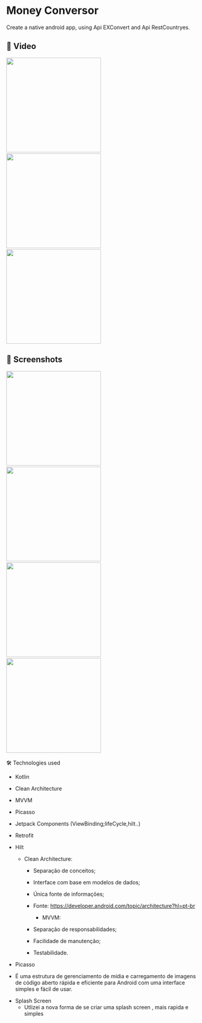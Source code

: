 # Money Conversor 

Create a native android app, using Api EXConvert and Api RestCountryes.


## :movie_camera: Video
<img src="https://github.com/user-attachments/assets/798da6b6-efdf-4fdc-9664-5da6c3be7eb6" width="250">&emsp;<img src="https://github.com/user-attachments/assets/6fe7025d-0f1c-45f8-90c3-4b9a5784f6c2" width="250">&emsp;<img src="https://github.com/user-attachments/assets/0160c9b4-9000-403c-b707-91f621b5c37b" width="250">
## :camera_flash: Screenshots
<img src="https://github.com/user-attachments/assets/d24f28d2-59fa-4c36-b45a-69c1c22ab4f9" width="250">&emsp;
<img src="https://github.com/user-attachments/assets/cd205a05-cdf6-498f-8d41-8de9877c4262" width="250">&emsp;
<img src="https://github.com/user-attachments/assets/81c4e84b-217e-4569-95ee-22b01cdd967f" width="250">&emsp;
<img src="https://github.com/user-attachments/assets/62b7a2c6-3f52-4f82-8ca8-a2a7bbe71891" width="250">&emsp;




🛠️ Technologies used

- Kotlin
- Clean Architecture
- MVVM
- Picasso
- Jetpack Components (ViewBinding;lifeCycle,hilt..)
- Retrofit
- Hilt

  * Clean Architecture:
    - Separação de conceitos;
    - Interface com base em modelos de dados;
    - Única fonte de informações;
    - Fonte: https://developer.android.com/topic/architecture?hl=pt-br
   
      * MVVM:
    - Separação de responsabilidades;
    - Facilidade de manutenção;
    - Testabilidade.
     
  
 * Picasso 
  - É uma estrutura de gerenciamento de mídia e carregamento de imagens de código aberto rápida e eficiente para Android com uma  interface simples e fácil de usar.

 * Splash Screen
   - Utlizei a nova forma de se criar uma splash screen , mais rapida e simples 

